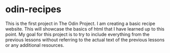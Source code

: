# odin-recipes

This is the first project in The Odin Project. I am creating a basic recipe website. This will showcase the basics of html that I have learned up to this point. My goal for this project is to try to include everything from the previous lessons without referring to the actual text of the previous lessons or any additional resources.
